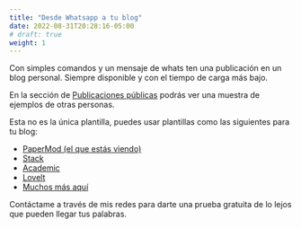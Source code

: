 ```yaml
---
title: "Desde Whatsapp a tu blog"
date: 2022-08-31T20:28:16-05:00
# draft: true
weight: 1
---
```


Con simples comandos y un mensaje de whats ten una publicación en un blog personal. Siempre disponible y con el tiempo de carga más bajo.


En la sección de [Publicaciones públicas](https://unapuertasecreta.me/public/) podrás ver una muestra de ejemplos de otras personas.


Esta no es la única plantilla, puedes usar plantillas como las siguientes para tu blog:

* [PaperMod (el que estás viendo)](https://adityatelange.github.io/hugo-PaperMod/)
* [Stack](https://demo.stack.jimmycai.com/)
* [Academic](https://wowchemy.com/hugo-themes/)
* [Lovelt](https://hugoloveit.com/)
* [Muchos más aquí](https://themes.gohugo.io/)

Contáctame a través de mis redes para darte una prueba gratuita de lo lejos que pueden llegar tus palabras.